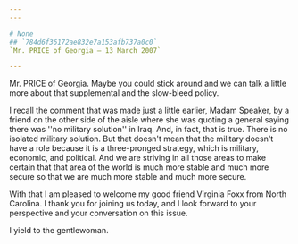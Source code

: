 ```yaml
---
---

# None
## `784d6f36172ae832e7a153afb737a0c0`
`Mr. PRICE of Georgia — 13 March 2007`

---
```



Mr. PRICE of Georgia. Maybe you could stick around and we can talk a 
little more about that supplemental and the slow-bleed policy.

I recall the comment that was made just a little earlier, Madam 
Speaker, by a friend on the other side of the aisle where she was 
quoting a general saying there was ''no military solution'' in Iraq. 
And, in fact, that is true. There is no isolated military solution. But 
that doesn't mean that the military doesn't have a role because it is a 
three-pronged strategy, which is military, economic, and political. And 
we are striving in all those areas to make certain that that area of 
the world is much more stable and much more secure so that we are much 
more stable and much more secure.

With that I am pleased to welcome my good friend Virginia Foxx from 
North Carolina. I thank you for joining us today, and I look forward to 
your perspective and your conversation on this issue.

I yield to the gentlewoman.